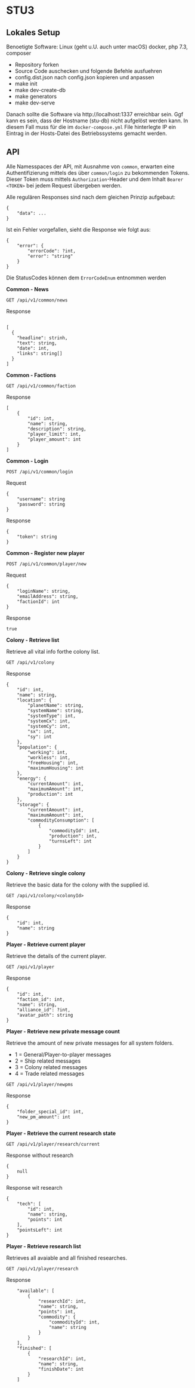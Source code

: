 STU3
====

Lokales Setup
-------------

Benoetigte Software: Linux (geht u.U. auch unter macOS) docker, php 7.3,
composer

- Repository forken
- Source Code auschecken und folgende Befehle ausfuehren
- config.dist.json nach config.json kopieren und anpassen
- make init
- make dev-create-db
- make generators
- make dev-serve

Danach sollte die Software via http://localhost:1337 erreichbar sein. Ggf kann
es sein, dass der Hostname (stu-db) nicht aufgelöst werden kann. In diesem
Fall muss für die im `docker-compose.yml` File hinterlegte IP ein Eintrag in
der Hosts-Datei des Betriebssystems gemacht werden.

API
---

Alle Namesspaces der API, mit Ausnahme von `common`, erwarten eine Authentifizierung mittels des über `common/login` zu bekommenden Tokens.
Dieser Token muss mittels `Authorization`-Header und dem Inhalt `Bearer <TOKEN>` bei jedem Request übergeben werden.

Alle regulären Responses sind nach dem gleichen Prinzip aufgebaut:
```metadata json
{
    "data": ...
}
```

Ist ein Fehler vorgefallen, sieht die Response wie folgt aus:
```metadata json
{
    "error": {
        "errorCode": ?int,
        "error": "string"
    }
}
```
Die StatusCodes können dem `ErrorCodeEnum` entnommen werden

**Common - News**

`GET /api/v1/common/news`

Response
```metadata json

[
  {
    "headline": strinh,
    "text": string,
    "date": int,
    "links": string[]
  }
]

```

**Common - Factions**

`GET /api/v1/common/faction`

Response
```metadata json
[
    {
        "id": int,
        "name": string,
        "description": string,
        "player_limit": int,
        "player_amount": int
    }
]
```

**Common - Login**

`POST /api/v1/common/login`

Request
```metadata json
{
    "username": string
    "password": string
}
```

Response
```metadata json
{
    "token": string
}
```

**Common - Register new player**

`POST /api/v1/common/player/new`

Request
```metadata json
{
    "loginName": string,
    "emailAddress": string,
    "factionId": int
}
```

Response
```metadata json
true
```

**Colony - Retrieve list**

Retrieve all vital info forthe colony list.

`GET /api/v1/colony`

Response
```metadata json
{
    "id": int,
    "name": string,
    "location": {
        "planetName": string,
        "systemName": string,
        "systemType": int,
        "systemCx": int,
        "systemCy": int,
        "sx": int,
        "sy": int
    },
    "population": {
        "working": int,
        "workless": int,
        "freeHousing": int,
        "maximumHousing": int 
    },
    "energy": {
        "currentAmount": int,
        "maximumAmount": int,
        "production": int
    },
    "storage": {
        "currentAmount": int,
        "maximumAmount": int,
        "commodityConsumption": [
            {
                "commodityId": int,
                "production": int,
                "turnsLeft": int
            }
        ]
    }
}
```

**Colony - Retrieve single colony**

Retrieve the basic data for the colony with the supplied id.

`GET /api/v1/colony/<colonyId>`

Response
```metadata json
{
    "id": int,
    "name": string
}
```

**Player - Retrieve current player**

Retrieve the details of the current player.

`GET /api/v1/player`

Response
```metadata json
{
    "id": int,
    "faction_id": int,
    "name": string,
    "alliance_id": ?int,
    "avatar_path": string
}
```

**Player - Retrieve new private message count**

Retrieve the amount of new private messages for all system folders.

* 1 = General/Player-to-player messages
* 2 = Ship related messages
* 3 = Colony related messages
* 4 = Trade related messages

`GET /api/v1/player/newpms`

Response
```metadata json
{
    "folder_special_id": int,
    "new_pm_amount": int
}
```

**Player - Retrieve the current research state**

`GET /api/v1/player/research/current`

Response without research
```metadata json
{
    null
}
```

Response wit research
```metadata json
{
    "tech": [
        "id": int,
        "name": string,
        "points": int
    ],
    "pointsLeft": int
}
```

**Player - Retrieve research list**

Retrieves all avaiable and all finished researches.

`GET /api/v1/player/research`

Response
```metadata json
    "available": [
        {
            "researchId": int,
            "name": string,
            "points": int,
            "commodity": {
                "commodityId": int,
                "name": string
            }
        }
    ],
    "finished": [
        {
            "researchId": int,
            "name": string,
            "finishDate": int   
        }
    ]
```
